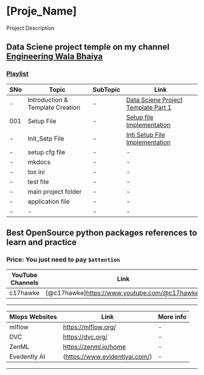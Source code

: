 # [Proje_Name]
Project Description

## Data Sciene project temple on my channel [Engineering Wala Bhaiya](https://www.youtube.com/@engineeringwalabhaiya)

### [Playlist](https://youtube.com/playlist?list=PLxV_QpaSutlHcAnPGOHYDXfSehfBf6eI0)

|SNo| Topic | SubTopic | Link |
|-|-|-|-|
|-| Introduction & Template Creation |-|[Data Sciene Project Template Part 1](https://youtu.be/C_cqTnpI1gQ)|
|001|Setup File|-|[Setup file Implementation]([https://youtu.be/bVM-QujJ0AI](https://youtu.be/eHuEG_571Ng))|
|-| Init_Setp File |-|[Inti Setup File Implementation](https://youtu.be/eHuEG_571Ng)
|-| setup cfg file |-|-|
|-| mkdocs |-|-|
|-| tox ini |-|-|
|-| test file |-|-|
|-| main project folder|-|-|
|-| application file |-|-|
|-|-|-|-|

## Best OpenSource python packages references to learn and practice

### Price: You just need to pay **`$attention`**

| YouTube Channels | Link | More info |
|-|-|-|
|c17hawke|[@c17hawke]https://www.youtube.com/@c17hawke)|-|

---

| Mlops Websites | Link | More info |
|-|-|-|
|mlflow|https://mlflow.org/|-|
|DVC|https://dvc.org/|-|
|ZenML|https://zenml.io/home|-|
|Evedently AI|(https://www.evidentlyai.com/)|-|
---
